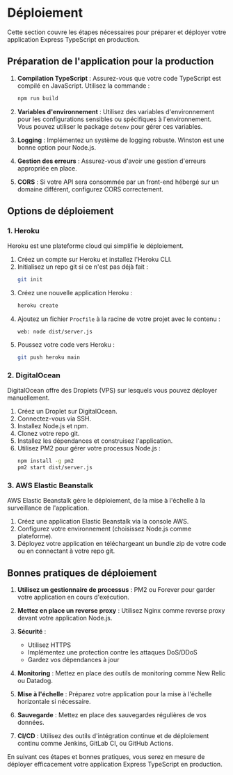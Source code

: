 # Déploiement

Cette section couvre les étapes nécessaires pour préparer et déployer votre application Express TypeScript en production.

## Préparation de l'application pour la production

1. **Compilation TypeScript** : Assurez-vous que votre code TypeScript est compilé en JavaScript. Utilisez la commande :
   ```bash
   npm run build
   ```

2. **Variables d'environnement** : Utilisez des variables d'environnement pour les configurations sensibles ou spécifiques à l'environnement. Vous pouvez utiliser le package `dotenv` pour gérer ces variables.

3. **Logging** : Implémentez un système de logging robuste. Winston est une bonne option pour Node.js.

4. **Gestion des erreurs** : Assurez-vous d'avoir une gestion d'erreurs appropriée en place.

5. **CORS** : Si votre API sera consommée par un front-end hébergé sur un domaine différent, configurez CORS correctement.

## Options de déploiement

### 1. Heroku

Heroku est une plateforme cloud qui simplifie le déploiement.

1. Créez un compte sur Heroku et installez l'Heroku CLI.
2. Initialisez un repo git si ce n'est pas déjà fait :
   ```bash
   git init
   ```
3. Créez une nouvelle application Heroku :
   ```bash
   heroku create
   ```
4. Ajoutez un fichier `Procfile` à la racine de votre projet avec le contenu :
   ```
   web: node dist/server.js
   ```
5. Poussez votre code vers Heroku :
   ```bash
   git push heroku main
   ```

### 2. DigitalOcean

DigitalOcean offre des Droplets (VPS) sur lesquels vous pouvez déployer manuellement.

1. Créez un Droplet sur DigitalOcean.
2. Connectez-vous via SSH.
3. Installez Node.js et npm.
4. Clonez votre repo git.
5. Installez les dépendances et construisez l'application.
6. Utilisez PM2 pour gérer votre processus Node.js :
   ```bash
   npm install -g pm2
   pm2 start dist/server.js
   ```

### 3. AWS Elastic Beanstalk

AWS Elastic Beanstalk gère le déploiement, de la mise à l'échelle à la surveillance de l'application.

1. Créez une application Elastic Beanstalk via la console AWS.
2. Configurez votre environnement (choisissez Node.js comme plateforme).
3. Déployez votre application en téléchargeant un bundle zip de votre code ou en connectant à votre repo git.

## Bonnes pratiques de déploiement

1. **Utilisez un gestionnaire de processus** : PM2 ou Forever pour garder votre application en cours d'exécution.

2. **Mettez en place un reverse proxy** : Utilisez Nginx comme reverse proxy devant votre application Node.js.

3. **Sécurité** : 
   - Utilisez HTTPS
   - Implémentez une protection contre les attaques DoS/DDoS
   - Gardez vos dépendances à jour

4. **Monitoring** : Mettez en place des outils de monitoring comme New Relic ou Datadog.

5. **Mise à l'échelle** : Préparez votre application pour la mise à l'échelle horizontale si nécessaire.

6. **Sauvegarde** : Mettez en place des sauvegardes régulières de vos données.

7. **CI/CD** : Utilisez des outils d'intégration continue et de déploiement continu comme Jenkins, GitLab CI, ou GitHub Actions.

En suivant ces étapes et bonnes pratiques, vous serez en mesure de déployer efficacement votre application Express TypeScript en production.
